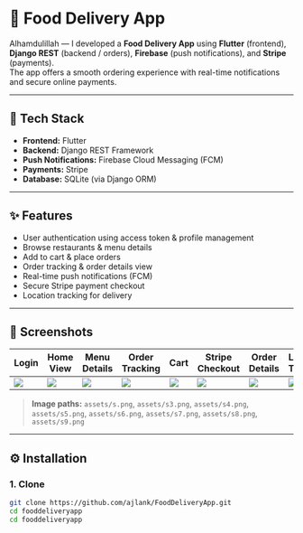 # 🍔 Food Delivery App

Alhamdulillah — I developed a **Food Delivery App** using **Flutter** (frontend), **Django REST** (backend / orders), **Firebase** (push notifications), and **Stripe** (payments).  
The app offers a smooth ordering experience with real-time notifications and secure online payments.

---

## 🚀 Tech Stack

- **Frontend:** Flutter  
- **Backend:** Django REST Framework  
- **Push Notifications:** Firebase Cloud Messaging (FCM)  
- **Payments:** Stripe  
- **Database:** SQLite (via Django ORM)

---

## ✨ Features

- User authentication using access token & profile management  
- Browse restaurants & menu details  
- Add to cart & place orders  
- Order tracking & order details view  
- Real-time push notifications (FCM)  
- Secure Stripe payment checkout  
- Location tracking for delivery

---

## 📸 Screenshots

| Login | Home View | Menu Details | Order Tracking | Cart | Stripe Checkout | Order Details | Location Tracking |
|-------|-----------|--------------|----------------|------|------------------|---------------|-------------------|
| ![](assets/s.png) | ![](assets/s3.png) | ![](assets/s4.png) | ![](assets/s5.png) | ![](assets/s6.png) | ![](assets/s7.png) | ![](assets/s8.png) | ![](assets/s9.png) |

> **Image paths:** `assets/s.png`, `assets/s3.png`, `assets/s4.png`, `assets/s5.png`, `assets/s6.png`, `assets/s7.png`, `assets/s8.png`, `assets/s9.png`

---

## ⚙️ Installation

### 1. Clone
```bash
git clone https://github.com/ajlank/FoodDeliveryApp.git
cd fooddeliveryapp
cd fooddeliveryapp
